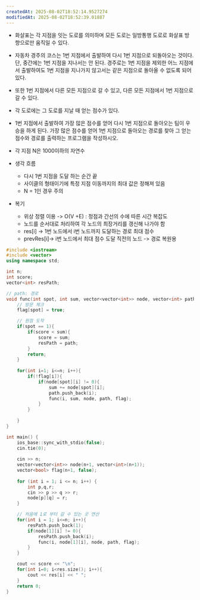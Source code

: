 ```yaml
---
createdAt: 2025-08-02T18:52:14.9527274
modifiedAt: 2025-08-02T18:52:39.01887
---
```

- 화살표는 각 지점을 잇는 도로를 의미하며 모든 도로는 일방통행 도로로 화살표 방향으로만 움직일 수 있다.
- 자동차 경주의 코스는 1번 지점에서 출발하여 다시 1번 지점으로 되돌아오는 것이다. 단, 중간에는 1번 지점을 지나서는 안 된다. 경주로는 1번 지점을 제외한 어느 지점에서 출발하여도 1번 지점을 지나가지 않고서는 같은 지점으로 돌아올 수 없도록 되어 있다.
- 또한 1번 지점에서 다른 모든 지점으로 갈 수 있고, 다른 모든 지점에서 1번 지점으로 갈 수 있다.
- 각 도로에는 그 도로를 지날 때 얻는 점수가 있다.
- 1번 지점에서 출발하여 가장 많은 점수를 얻어 다시 1번 지점으로 돌아오는 팀이 우승을 하게 된다. 가장 많은 점수를 얻어 1번 지점으로 돌아오는 경로를 찾아 그 얻는 점수와 경로를 출력하는 프로그램을 작성하시오.
- 각 지점 N은 1000이하의 자연수 

- 생각 흐름
	- 다시 1번 지점을 도달 하는 순간 끝 
	- 사이클의 형태이기에 특정 지점 이동까지의 최대 값은 정해져 있음  
	- N = 1인 경우 주의 
- 복기
	- 위상 정렬 이용 -> O(V +E) : 정점과 간선의 수에 따른 시간 복잡도 
	- 노드를 순서대로 처리하여 각 노드의 최장거리를 갱신해 나가야 함 
	- res[i] -> 1번 노드에서 i번 노드까지 도달하는 경로 최대 점수 
	- prevRes[i]-> i번 노드에서 최대 점수 도달 직전의 노드 -> 경로 복원용

	

``` c++
#include <iostream>
#include <vector>
using namespace std;

int n;
int score;
vector<int> resPath;

// path: 경로 
void func(int spot, int sum, vector<vector<int>> node, vector<int> path, vector<bool> flag){
	// 방문 체크 
	flag[spot] = true;

	// 원점 도착
	if(spot == 1){
		if(score < sum){
			score = sum;
			resPath = path;
		}
		return;
	}
	
	for(int i=1; i<=n; i++){
		if(!flag[i]){
			if(node[spot][i] != 0){
				sum += node[spot][i];
				path.push_back(i);
				func(i, sum, node, path, flag);
			}
		} 
		
	}
}

int main() {
    ios_base::sync_with_stdio(false);
    cin.tie(0);
    
	cin >> n;
	vector<vector<int>> node(n+1, vector<int>(n+1));
	vector<bool> flag(n+1, false); 
	
	for (int i = 1; i <= n; i++) {
		int p,q,r;
		cin >> p >> q >> r;
		node[p][q] = r;
	}

	// 처음에 1로 부터 갈 수 있는 곳 연산 
	for(int i = 1; i<=n; i++){
		resPath.push_back(1);
		if(node[1][i] != 0){
			resPath.push_back(i);
			func(i, node[1][i], node, path, flag);
		}
	}

	cout << score << "\n";
	for(int i=0; i<res.size(); i++){
		cout << res[i] << " ";
	}
	return 0;
}

```
